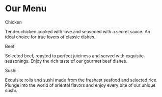 <!DOCTYPE html>
<html lang="en">
<head>
    <link rel="stylesheet"
        href="style.css">
    <meta charset="utf-8">
    <meta name='viewport' content='width=device-width, initial-scale=1'>
    <title>Module 2 solution</title>
</head>
<body>
    <h1>Our Menu</h1>
    <div class='row'>
        <div class='col-lg-4 col-md-6 col-sm-12'>
            <div class='section'>
                <span id='pp1'>Chicken</span>
                <p>Tender chicken cooked with love and seasoned with a secret sauce. An ideal choice for true lovers of classic dishes.</p>
            </div>
        </div>
        <div class='col-lg-4 col-md-6 col-sm-12'>
            <div class='section'>
                <span id='pp2'>Beef</span>
                <p>Selected beef, roasted to perfect juiciness and served with exquisite seasonings. Enjoy the rich taste of our gourmet beef dishes.</p>
            </div>
        </div>
        <div class='col-lg-4 col-md-12 col-sm-12'>
            <div class='section'>
                <span id='pp3'>Sushi</span>
                <p>Exquisite rolls and sushi made from the freshest seafood and selected rice. Plunge into the world of oriental flavors and enjoy every bite of our unique sushi.</p>
            </div>
        </div>
    </div>
</body>
</html>
